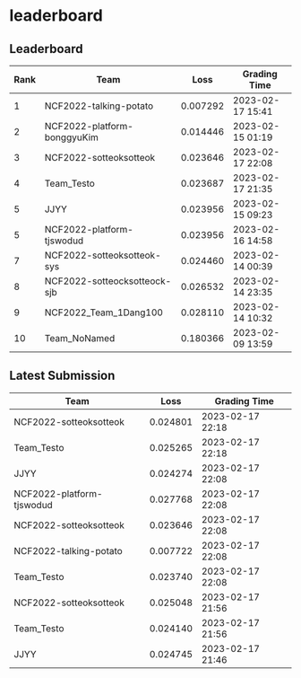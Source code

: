 
# leaderboard
## Leaderboard
|Rank|Team|Loss|Grading Time|
|----|----|----|------------|
|1|NCF2022-talking-potato|0.007292|2023-02-17 15:41|
|2|NCF2022-platform-bonggyuKim|0.014446|2023-02-15 01:19|
|3|NCF2022-sotteoksotteok|0.023646|2023-02-17 22:08|
|4|Team_Testo|0.023687|2023-02-17 21:35|
|5|JJYY|0.023956|2023-02-15 09:23|
|5|NCF2022-platform-tjswodud|0.023956|2023-02-16 14:58|
|7|NCF2022-sotteoksotteok-sys|0.024460|2023-02-14 00:39|
|8|NCF2022-sotteocksotteock-sjb|0.026532|2023-02-14 23:35|
|9|NCF2022_Team_1Dang100|0.028110|2023-02-14 10:32|
|10|Team_NoNamed|0.180366|2023-02-09 13:59|

## Latest Submission
|Team|Loss|Grading Time|
|----|----|------------|
|NCF2022-sotteoksotteok|0.024801|2023-02-17 22:18|
|Team_Testo|0.025265|2023-02-17 22:18|
|JJYY|0.024274|2023-02-17 22:08|
|NCF2022-platform-tjswodud|0.027768|2023-02-17 22:08|
|NCF2022-sotteoksotteok|0.023646|2023-02-17 22:08|
|NCF2022-talking-potato|0.007722|2023-02-17 22:08|
|Team_Testo|0.023740|2023-02-17 22:08|
|NCF2022-sotteoksotteok|0.025048|2023-02-17 21:56|
|Team_Testo|0.024140|2023-02-17 21:56|
|JJYY|0.024745|2023-02-17 21:46|

